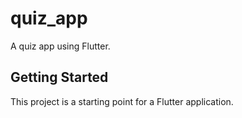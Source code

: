 # quiz_app

A quiz app using Flutter.

## Getting Started

This project is a starting point for a Flutter application.

